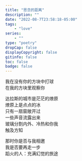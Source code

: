 ```yaml
---
title: "思念的距离"
description: ""
date: "2022-08-7T23:58:18-05:00"
tags: 
    - "love"
series: 
    - ""
type: "poetry"
dropCap: false
displayCopyright: false
gitinfo: false
toc: false
badge: false
---
```

我在没有你的方块中打球  
在我的方块里观察你  

达拉斯的城市是茫茫的燎原  
燎原上是点点的冰  
只有一扇窗敞开过  
一些声音流露出来  
玻璃分割内外、冷热和你我  
触及方知  

那时你是否与我相邀  
我是否要再走一步  
蹈火的人：充满幻觉的旅途
